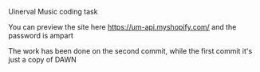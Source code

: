 Uinerval Music coding task

You can preview the site here https://um-api.myshopify.com/ and the password is ampart

The work has been done on the second commit, while the first commit it's just a copy of DAWN


